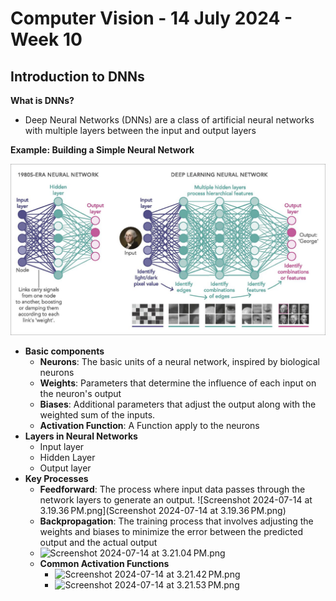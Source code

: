 # Computer Vision - 14 July 2024 - Week 10
## Introduction to DNNs 

**What is DNNs?**
- Deep Neural Networks
(DNNs) are a class of
artificial neural
networks with multiple
layers between the input
and output layers


**Example: Building a Simple Neural Network**

![img.png](img.png)

- **Basic components**
  - **Neurons**: The basic units of a neural network,
inspired by biological neurons
  - **Weights**: Parameters that determine the influence of
each input on the neuron's output
  - **Biases**: Additional parameters that adjust the output
along with the weighted sum of the inputs.
  - **Activation Function**: A Function apply to the neurons
- **Layers in Neural Networks**
  - Input layer
  - Hidden Layer
  - Output layer
- **Key Processes**
  - **Feedforward**: The process where input data passes through the network layers
to generate an output.
  ![Screenshot 2024-07-14 at 3.19.36 PM.png](Screenshot 2024-07-14 at 3.19.36 PM.png)
  - **Backpropagation**: The training process that involves adjusting the weights and
  biases to minimize the error between the predicted output and the actual output
  - ![Screenshot 2024-07-14 at 3.21.04 PM.png](..%2F..%2F..%2F..%2F..%2F..%2Fvar%2Ffolders%2F9d%2F7f20ppnx1tndyhj_ryqldllm0000gn%2FT%2FTemporaryItems%2FNSIRD_screencaptureui_m3JEPQ%2FScreenshot%202024-07-14%20at%203.21.04%E2%80%AFPM.png)
  - **Common Activation Functions**
    - ![Screenshot 2024-07-14 at 3.21.42 PM.png](..%2F..%2F..%2F..%2F..%2F..%2Fvar%2Ffolders%2F9d%2F7f20ppnx1tndyhj_ryqldllm0000gn%2FT%2FTemporaryItems%2FNSIRD_screencaptureui_Y3o0kZ%2FScreenshot%202024-07-14%20at%203.21.42%E2%80%AFPM.png)
    - ![Screenshot 2024-07-14 at 3.21.53 PM.png](..%2F..%2F..%2F..%2F..%2F..%2Fvar%2Ffolders%2F9d%2F7f20ppnx1tndyhj_ryqldllm0000gn%2FT%2FTemporaryItems%2FNSIRD_screencaptureui_7aIEM2%2FScreenshot%202024-07-14%20at%203.21.53%E2%80%AFPM.png)